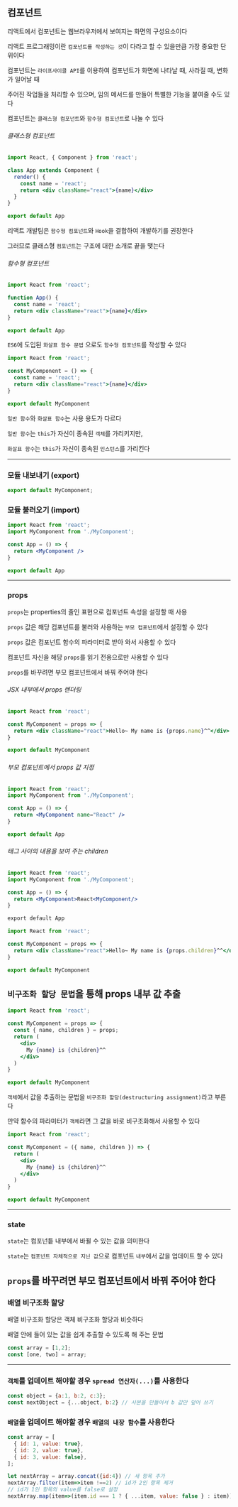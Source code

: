 ## 컴포넌트  
  
리액트에서 컴포넌트는 웹브라우저에서 보여지는 화면의 구성요소이다  
  
리액트 프로그래밍이란 `컴포넌트를 작성하는 것`이 다라고 할 수 있을만큼 가장 중요한 단위이다  
  
컴포넌트는 `라이프사이클 API`를 이용하여 컴포넌트가 화면에 나타날 때, 사라질 때, 변화가 일어날 때  
  
주어진 작업들을 처리할 수 있으며, 임의 메서드를 만들어 특별한 기능을 붙여줄 수도 있다  
  
컴포넌트는 `클래스형 컴포넌트`와 `함수형 컴포넌트`로 나눌 수 있다  
  
###### 클래스형 컴포넌트  
  
```jsx
import React, { Component } from 'react';

class App extends Component {
  render() {
    const name = 'react';
    return <div className="react">{name}</div>
  }
}

export default App
```
  
리액트 개발팀은 `함수형 컴포넌트`와 `Hook`을 결합하여 개발하기를 권장한다  
  
그러므로 클래스형 `컴포넌트`는 구조에 대한 소개로 끝을 맺는다  
  
###### 함수형 컴포넌트   
  
```jsx
import React from 'react';

function App() {
  const name = 'react';
  return <div className="react">{name}</div>
}

export default App
```  
  
`ES6`에 도입된 `화살표 함수 문법` 으로도 `함수형 컴포넌트`를 작성할 수 있다  
  
```jsx
import React from 'react';

const MyComponent = () => {
  const name = 'react';
  return <div className="react">{name}</div>
}

export default MyComponent
```   
  
`일반 함수`와 `화살표 함수`는 사용 용도가 다르다  
  
`일반 함수`는 `this`가 자신이 종속된 `객체`를 가리키지만,  
  
`화살표 함수`는 `this`가 자신이 종속된 `인스턴스`를 가리킨다  
  
---  
  
### 모듈 내보내기 (export)    
  
```jsx
export default MyComponent;
```  
  
### 모듈 불러오기 (import)   
  
```jsx
import React from 'react';
import MyComponent from './MyComponent';

const App = () => {
  return <MyComponent />
}

export default App
```  
  
---  
  
### props  
      
`props`는 properties의 줄인 표현으로 컴포넌트 속성을 설정할 때 사용  
  
`props` 값은 해당 컴포넌트를 불러와 사용하는 `부모 컴포넌트`에서 설정할 수 있다  
  
`props` 값은 컴포넌트 함수의 파라미터로 받아 와서 사용할 수 있다  
  
컴포넌트 자신을 해당 `props`를 읽기 전용으로만 사용할 수 있다  
  
`props`를 바꾸려면 부모 컴포넌트에서 바꿔 주어야 한다  
  
###### JSX 내부에서 props 렌더링  
  
```jsx
import React from 'react';

const MyComponent = props => {
  return <div className="react">Hello~ My name is {props.name}^^</div>
}

export default MyComponent
```  
  
###### 부모 컴포넌트에서 props 값 지정  
  
```jsx
import React from 'react';
import MyComponent from './MyComponent';

const App = () => {
  return <MyComponent name="React" />
}

export default App
```  
  
###### 태그 사이의 내용을 보여 주는 children
  
```jsx
import React from 'react';
import MyComponent from './MyComponent';

const App = () => {
  return <MyComponent>React<MyComponent/>
}

export default App
```  
  
```jsx
import React from 'react';

const MyComponent = props => {
  return <div className="react">Hello~ My name is {props.children}^^</div>
}

export default MyComponent
```  
  
## `비구조화 할당 문법`을 통해 props 내부 값 추출  
  
```jsx
import React from 'react';

const MyComponent = props => {
  const { name, children } = props;
  return (
    <div>
      My {name} is {children}^^
    </div>
  )
}

export default MyComponent
```   
  
`객체`에서 값을 추출하는 문법을 `비구조화 할당(destructuring assignment)`라고 부른다  
  
만약 함수의 파라미터가 `객체`라면 그 값을 바로 비구조화해서 사용할 수 있다  
  
```jsx
import React from 'react';

const MyComponent = ({ name, children }) => {
  return (
    <div>
      My {name} is {children}^^
    </div>
  )
}

export default MyComponent
```  
  
---
  
### state  
  
`state`는 컴포넌틑 내부에서 바뀔 수 있는 값을 의미한다  
  
`state`는 `컴포넌트 자체적으로 지닌 값`으로 컴포넌트 `내부`에서 값을 업데이트 할 수 있다
  
`props`를 바꾸려면 부모 컴포넌트에서 바꿔 주어야 한다
---
  
### 배열 비구조화 할당  
  
배열 비구조화 할당은 객체 비구조화 할당과 비슷하다  
  
배열 안에 들어 있는 값을 쉽게 추출할 수 있도록 해 주는 문법  
  
```jsx
const array = [1,2];
const [one, two] = array;
```  
  
---  
  
### `객체`를 업데이트 해야할 경우 `spread 연산자(...)`를 사용한다  
  
```jsx
const object = {a:1, b:2, c:3};
const nextObject = {...object, b:2} // 사본을 만들어서 b 값만 덮어 쓰기
```  
  
### `배열`을 업데이트 해야할 경우 `배열의 내장 함수`를 사용한다  

```jsx
const array = [
  { id: 1, value: true},
  { id: 2, value: true},
  { id: 3, value: false},
];

let nextArray = array.concat({id:4}) // 새 항목 추가
nextArray.filter(item=>item !==2) // id가 2인 항목 제거
// id가 1인 항목의 value를 false로 설정
nextArray.map(item=>(item.id === 1 ? { ...item, value: false } : item)); 
```  
  
